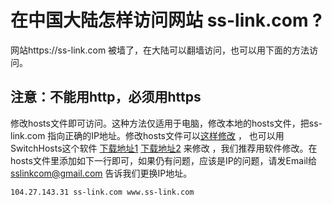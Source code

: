 # 在中国大陆怎样访问网站 ss-link.com ? 
网站https://ss-link.com 被墙了，在大陆可以翻墙访问，也可以用下面的方法访问。

## 注意：不能用http，必须用https

修改hosts文件即可访问。这种方法仅适用于电脑，修改本地的hosts文件，把ss-link.com 指向正确的IP地址。修改hosts文件可以[这样修改](http://jingyan.baidu.com/article/5bbb5a1b15c97c13eba1798a.html) ， 也可以用SwitchHosts这个软件 [下载地址1](https://github.com/oldj/SwitchHosts/releases) [下载地址2](https://pan.baidu.com/share/link?shareid=150951&uk=3607385901#list/path=%2F) 来修改 ，我们推荐用软件修改。在hosts文件里添加如下一行即可，如果仍有问题，应该是IP的问题，请发Email给 sslinkcom@gmail.com 告诉我们更换IP地址。

```
104.27.143.31 ss-link.com www.ss-link.com 
```

